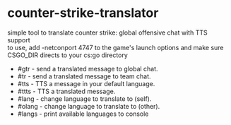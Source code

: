 # counter-strike-translator

simple tool to translate counter strike: global offensive chat with TTS support   
to use, add -netconport 4747 to the game's launch options and make sure CSGO_DIR directs to your cs:go directory

- #gtr - send a translated message to global chat.
- #tr - send a translated message to team chat.
- #tts - TTS a message in your default language.       
- #ttts - TTS a translated message.                    
- #lang - change language to translate to (self).
- #olang - change language to translate to (other).
- #langs - print available languages to console
